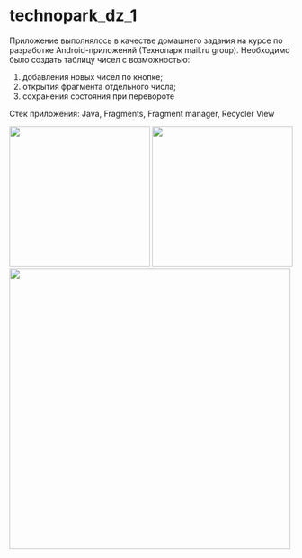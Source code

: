 # technopark_dz_1

Приложение выполнялось в качестве домашнего задания на курсе по разработке Android-приложений (Технопарк mail.ru group). Необходимо было создать таблицу чисел с возможностью:
1) добавления новых чисел по кнопке;
2) открытия фрагмента отдельного числа;
3) сохранения состояния при перевороте 

Стек приложения: Java, Fragments, Fragment manager, Recycler View

<div>
  <img src="https://user-images.githubusercontent.com/32350831/220680735-5d791cf1-b5fb-4625-8904-ce2dec13eebd.jpg" width="250"/>
  <img src="https://user-images.githubusercontent.com/32350831/220680786-80fa9374-c4a8-4c4b-8946-a162ebd73659.jpg" width="250"/>
</div>
<div>
  <img src="https://user-images.githubusercontent.com/32350831/220680761-6328e70c-59f1-48f7-8079-2033706f8f85.jpg" width="500"/>
</div>
